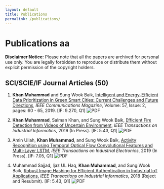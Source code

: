 ```yaml
---
layout: default
title: Publications
permalink: /publications/
---
```


# Publications aa
 
**Disclaimer Notice:** Please note that all the papers are archived for personal use only. You are legally forbidden to reproduce or distribute them without explicit permission of the copyright holders.

## SCI/SCIE/IF Journal Articles (50)

1. **Khan Muhammad** and Sung Wook Baik, [Intelligent and Energy-Efficient Data Prioritization in Green Smart Cities: Current Challenges and Future Directions](https://link-to-paper1.com), *IEEE Communications Magazine*, Volume: 57, Issue: 2, pages: 60 - 65, 2019. [IF: 9.270, Q1]
   ![PDF](https://upload.wikimedia.org/wikipedia/commons/8/87/PDF_file_icon.svg)

2. **Khan Muhammad**, Salman Khan, and Sung Wook Baik, [Efficient Fire Detection from Videos of Uncertain Environment](https://link-to-paper2.com), *IEEE Transactions on Industrial Informatics*, 2019 (In Press). [IF: 5.43, Q1]
   ![PDF](https://upload.wikimedia.org/wikipedia/commons/8/87/PDF_file_icon.svg)

3. Amin Ullah, **Khan Muhammad**, and Sung Wook Baik, [Activity Recognition using Temporal Optical Flow Convolutional Features and Multi-Layer LSTM](https://link-to-paper3.com), *IEEE Transactions on Industrial Electronics*, 2019 (In Press). [IF: 7.05, Q1]
   ![PDF](https://upload.wikimedia.org/wikipedia/commons/8/87/PDF_file_icon.svg)

4. Muhammad Sajjad, Ijaz UL Haq, **Khan Muhammad**, and Sung Wook Baik, [Robust Image Hashing for Efficient Authentication in Industrial IoT Applications](https://link-to-paper4.com), *IEEE Transactions on Industrial Informatics*, 2018 (Reject and Resubmit). [IF: 5.43, Q1]
   ![PDF](https://upload.wikimedia.org/wikipedia/commons/8/87/PDF_file_icon.svg)

<!-- Add more publications as needed -->

<style>
  .publications {
    margin-bottom: 20px;
    padding-left: 10px;
    border-left: 5px solid #6c757d;
  }

  .pdf-icon {
    width: 20px;
    height: 20px;
    vertical-align: middle;
    margin-left: 5px;
  }
</style>

